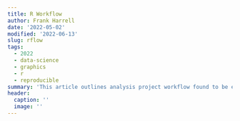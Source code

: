```yaml
--- 
title: R Workflow
author: Frank Harrell
date: '2022-05-02'
modified: '2022-06-13'
slug: rflow
tags:
  - 2022
  - data-science
  - graphics
  - r
  - reproducible
summary: 'This article outlines analysis project workflow found to be efficient in making reproducible research reports using R with `Quarto`.  I start by covering the creation of annotated analysis files, discovering missing data patterns, and running descriptive statistics on with goals of understanding the data and the quality and completeness of the data.  Functions in the `Hmisc` package are used to annotate data frames and data tables with labels and units of measurement and to produce tabular and graphical statistical summaries. Several examples of processing and manipulating data using the `data.table` package are given.  Much attention is paid to the use of minimal-assumption methods for describing relationships with continuous variables, avoiding disasters such as computing mean Y as a function of quintiles of body mass index.  Examples of diagramming exclusions of observations from analysis, caching results, doing parallel processing, and running simulations are presented.  This article is a synopsis of the [R Workflow electronic book](https://hbiostat.org/rflow).'
header:
  caption: ''
  image: ''
---
```

